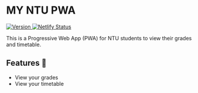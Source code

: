 # MY NTU PWA
<p>
  <a href="">
    <img src="https://img.shields.io/badge/MY%20NTU%20PWA-1.3.1-blue" alt="Version" />
  </a>
  <a href="https://app.netlify.com/sites/my-ntu/deploys">
    <img src="https://api.netlify.com/api/v1/badges/5870197d-7a11-4d02-b79c-bcd33197b0c1/deploy-status" alt="Netlify Status" />
  </a>
</p>

This is a Progressive Web App (PWA) for NTU students to view their grades and timetable.

## Features 🎉

- View your grades
- View your timetable
